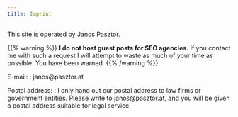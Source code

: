 ```yaml
---
title: Imprint
---
```


This site is operated by Janos Pasztor.

{{% warning %}}
**I do not host guest posts for SEO agencies.** If you contact me with such a request I will attempt to waste as much of your time as possible. You have been warned.
{{% /warning %}}

E-mail:
: janos&#64;pasztor.at

Postal address:
: I only hand out our postal address to law firms or government entities. Please write to janos&#64;pasztor.at, and you will be given a postal address suitable for legal service.
